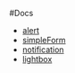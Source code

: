#Docs

- [alert](https://github.com/willowtreeapps/branches/blob/master/docs/alert.md)
- [simpleForm](https://github.com/willowtreeapps/branches/blob/master/docs/simpleForm.md)
- [notification](https://github.com/willowtreeapps/branches/blob/master/docs/notification.md)
- [lightbox](https://github.com/willowtreeapps/branches/blob/master/docs/lightbox.md)
